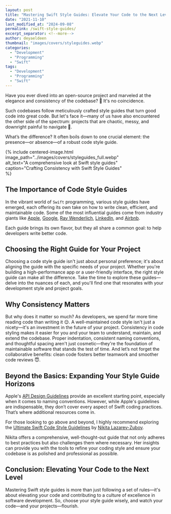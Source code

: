 ```yaml
---
layout: post  
title: "Mastering Swift Style Guides: Elevate Your Code to the Next Level"  
date: "2021-11-10"  
last_modified_at: "2024-09-08"
permalink: /swift-style-guides/
excerpt_separator: <!--more-->
author: deyaeldeen
thumbnail: "images/covers/styleguides.webp"
categories:  
  - "Development"
  - "Programming"
  - "Swift"
tags:
  - "Development"
  - "Programming"
  - "Swift"
---
```


Have you ever dived into an open-source project and marveled at the elegance and consistency of the codebase? 🧐 It's no coincidence. 

<!--more-->

Such codebases follow meticulously crafted style guides that turn good code into great code. But let's face it—many of us have also encountered the other side of the spectrum: projects that are chaotic, messy, and downright painful to navigate 🤮. 

What’s the difference? It often boils down to one crucial element: the presence—or absence—of a robust code style guide.  

{%
 include centered-image.html  
 image_path="../images/covers/styleguides_full.webp"  
 alt_text="A comprehensive look at Swift style guides"  
 caption="Crafting Consistency with Swift Style Guides"  
%}

## The Importance of Code Style Guides

In the vibrant world of `Swift` programming, various style guides have emerged, each offering its own take on how to write clean, efficient, and maintainable code. Some of the most influential guides come from industry giants like [Apple](https://www.swift.org/documentation/api-design-guidelines/), [Google](https://google.github.io/swift/), [Ray Wenderlich](https://github.com/raywenderlich/swift-style-guide), [LinkedIn](https://github.com/linkedin/swift-style-guide), and [Airbnb](https://github.com/airbnb/swift). 

Each guide brings its own flavor, but they all share a common goal: to help developers write better code.

## Choosing the Right Guide for Your Project

Choosing a code style guide isn't just about personal preference; it's about aligning the guide with the specific needs of your project. 
Whether you're building a high-performance app or a user-friendly interface, the right style guide can make all the difference. 
Take the time to explore these guides—delve into the nuances of each, and you'll find one that resonates with your development style and project goals.

## Why Consistency Matters

But why does it matter so much? As developers, we spend far more time reading code than writing it 😌. 
A well-maintained code style isn't just a nicety—it's an investment in the future of your project. Consistency in code styling makes it easier for you and your team to understand, maintain, and extend the codebase. 
Proper indentation, consistent naming conventions, and thoughtful spacing aren't just cosmetic—they're the foundation of maintainable software that stands the test of time. And let’s not forget the collaborative benefits: clean code fosters better teamwork and smoother code reviews 😇.

## Beyond the Basics: Expanding Your Style Guide Horizons

Apple's [API Design Guidelines](https://www.swift.org/documentation/api-design-guidelines/) provide an excellent starting point, especially when it comes to naming conventions. However, while Apple's guidelines are indispensable, they don’t cover every aspect of Swift coding practices. That’s where additional resources come in.

For those looking to go above and beyond, I highly recommend exploring the [Ultimate Swift Code Style Guidelines](https://github.com/lazarevzubov/Ultimate-Swift-Code-Style-Guidelines) by [Nikita Lazarev-Zubov](https://lazarevzubov.medium.com/?source=post_page-----59025a7c163c-----------------------------------). 

Nikita offers a comprehensive, well-thought-out guide that not only adheres to best practices but also challenges them where necessary. 
Her insights can provide you with the tools to refine your coding style and ensure your codebase is as polished and professional as possible.

## Conclusion: Elevating Your Code to the Next Level

Mastering Swift style guides is more than just following a set of rules—it's about elevating your code and contributing to a culture of excellence in software development. So, choose your style guide wisely, and watch your code—and your projects—flourish.
